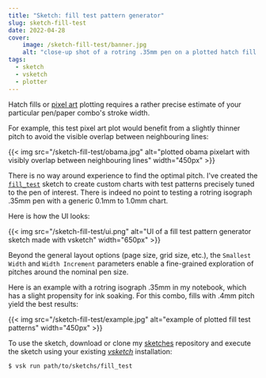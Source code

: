 ```yaml
---
title: "Sketch: fill test pattern generator"
slug: sketch-fill-test
date: 2022-04-28
cover:
    image: /sketch-fill-test/banner.jpg
    alt: "close-up shot of a rotring .35mm pen on a plotted hatch fill test chart"
tags:
  - sketch
  - vsketch
  - plotter
---
```


Hatch fills or [pixel art](https://github.com/abey79/vpype-pixelart) plotting requires a rather precise estimate of your particular pen/paper combo's stroke width.

For example, this test pixel art plot would benefit from a slightly thinner pitch to avoid the visible overlap between neighbouring lines:

{{< img src="/sketch-fill-test/obama.jpg" alt="plotted obama pixelart with visibly overlap between neighbouring lines" width="450px" >}}

There is no way around experience to find the optimal pitch. I've created the [`fill_test`](https://github.com/abey79/sketches/tree/master/fill_test) sketch to create custom charts with test patterns precisely tuned to the pen of interest. There is indeed no point to testing a rotring isograph .35mm pen with a generic 0.1mm to 1.0mm chart.

Here is how the UI looks:

{{< img src="/sketch-fill-test/ui.png" alt="UI of a fill test pattern generator sketch made with vsketch" width="650px" >}}

Beyond the general layout options (page size, grid size, etc.), the `Smallest Width` and `Width Increment` parameters enable a fine-grained exploration of pitches around the nominal pen size.

Here is an example with a rotring isograph .35mm in my notebook, which has a slight propensity for ink soaking. For this combo, fills with .4mm pitch yield the best results:

{{< img src="/sketch-fill-test/example.jpg" alt="example of plotted fill test patterns" width="450px" >}}

To use the sketch, download or clone my [sketches](https://github.com/abey79/sketches) repository and execute the sketch using your existing [*vsketch*](https://github.com/abey79/vsketch) installation:

```bash
$ vsk run path/to/sketchs/fill_test
```